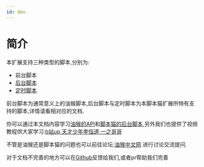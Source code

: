 ```yaml
---
id: dev
---
```



# 简介

本扩展支持三种类型的脚本,分别为:

* 前台脚本
* [后台脚本](./background.md)
* [定时脚本](./background.md#定时脚本)

前台脚本为通常意义上的油猴脚本,后台脚本与定时脚本为本脚本猫扩展所特有支持的脚本,详情请看相对应的文档.

你可以通过本文档内容学习[油猴的API](./api.md)和[脚本猫的后台脚本](./background.md),另外我们也提供了视频教程供大家学习:[b站up 天才少年李恒道](https://space.bilibili.com/1037793830),[一之哥哥](https://space.bilibili.com/17047572)

不管是油猴还是脚本猫的问题也可以前往论坛:[油猴中文网](https://bbs.tampermonkey.net.cn/) 进行讨论交流提问.

对于文档不完善的地方可以在[Github](https://github.com/scriptscat/scriptcat.org)反馈给我们,或者pr帮助我们完善